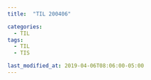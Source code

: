 ```yaml
---
title:  "TIL 200406"

categories:
  - TIL
tags:
  - TIL
  - TIS

last_modified_at: 2019-04-06T08:06:00-05:00
---
```


